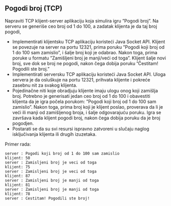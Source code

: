 ## Pogodi broj (TCP)
Napraviti TCP klijent-server aplikaciju koja simulira igru ”Pogodi broj”. Na serveru se generiše ceo broj od 1 do 100, a zadatak klijenta je da taj broj pogodi,

- Implementirati klijentsku TCP aplikaciju koristeći Java Socket API. Klijent se povezuje na server na portu 12321, prima poruku ”Pogodi koji broj od 1 do 100 sam zamislio”, i šalje broj koji je odabrao. Nakon toga, prima poruke u formatu ”Zamišljeni broj je manji/veći od toga”. Klijent šalje novi broj, sve dok se broj ne pogodi, nakon čega dobija poruku ”Čestitam! Pogodili ste broj.”
- Implementirati serversku TCP aplikaciju koristeći Java Socket API. Uloga servera je da osluškuje na portu 12321, prihvata klijente i pokreće zasebnu nit za svakog klijenta. 
- Pojedinačne niti koje obradjuju klijente imaju ulogu onog koji zamišlja broj. Potrebno je generisati jedan ceo broj od 1 do 100 i obavestiti klijenta da je igra počela porukom: ”Pogodi koji broj od 1 do 100 sam zamislio”. Nakon toga, prima broj koji je klijent poslao, proverava da li je veći ili manji od zamišljenog broja, i šalje odgovarajuću poruku. Igra se završava kada klijent pogodi broj, nakon čega dobija poruku da je broj pogodjen. 
- Postarati se da su svi resursi ispravno zatvoreni u slučaju naglog isključivanja klijenta ili drugih izuzetaka.

Primer rada:
```
server : Pogodi koji broj od 1 do 100 sam zamislio
klijent: 50
server : Zamisljeni broj je veci od toga
klijent: 75
server : Zamisljeni broj je veci od toga
klijent: 87
server : Zamisljeni broj je manji od toga
klijent: 81
server : Zamisljeni broj je manji od toga
klijent: 78
server : Cestitam! Pogodili ste broj!
```